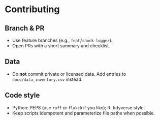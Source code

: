 
# Contributing

## Branch & PR
- Use feature branches (e.g., `feat/shock-logger`).
- Open PRs with a short summary and checklist.

## Data
- Do **not** commit private or licensed data. Add entries to `docs/data_inventory.csv` instead.

## Code style
- Python: PEP8 (use `ruff` or `flake8` if you like); R: tidyverse style.
- Keep scripts idempotent and parameterize file paths when possible.
